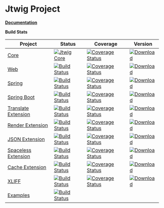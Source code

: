 # Jtwig Project

**[Documentation](https://www.gitbook.com/book/jtwig/jtwig-reference-manual/details)**

**Build Stats**

| Project                                                                       | Status                                                                                                                                             | Coverage                                                                                                                                                                                   | Version                                                                                                                                                                                |
|-------------------------------------------------------------------------------|----------------------------------------------------------------------------------------------------------------------------------------------------|--------------------------------------------------------------------------------------------------------------------------------------------------------------------------------------------|----------------------------------------------------------------------------------------------------------------------------------------------------------------------------------------|
| [Core](https://github.com/jtwig/jtwig-core)                                   | [![Jtwig Core](https://travis-ci.org/jtwig/jtwig-core.svg?branch=master)](https://travis-ci.org/jtwig/jtwig-core)                                  | [![Coverage Status](https://coveralls.io/repos/github/jtwig/jtwig-core/badge.svg?branch=master)](https://coveralls.io/github/jtwig/jtwig-core?branch=master)                               | [![Download](https://api.bintray.com/packages/jtwig/maven/jtwig-core/images/download.svg) ](https://bintray.com/jtwig/maven/jtwig-core/_latestVersion)                                 |
| [Web](https://github.com/jtwig/jtwig-web)                                     | [![Build Status](https://travis-ci.org/jtwig/jtwig-web.svg?branch=master)](https://travis-ci.org/jtwig/jtwig-web)                                  | [![Coverage Status](https://coveralls.io/repos/github/jtwig/jtwig-web/badge.svg?branch=master)](https://coveralls.io/github/jtwig/jtwig-web?branch=master)                                 | [![Download](https://api.bintray.com/packages/jtwig/maven/jtwig-web/images/download.svg) ](https://bintray.com/jtwig/maven/jtwig-web/_latestVersion)                                   |
| [Spring](https://github.com/jtwig/jtwig-spring)                               | [![Build Status](https://travis-ci.org/jtwig/jtwig-spring.svg?branch=master)](https://travis-ci.org/jtwig/jtwig-spring)                            | [![Coverage Status](https://coveralls.io/repos/github/jtwig/jtwig-spring/badge.svg?branch=master)](https://coveralls.io/github/jtwig/jtwig-spring?branch=master)                           | [![Download](https://api.bintray.com/packages/jtwig/maven/jtwig-spring/images/download.svg) ](https://bintray.com/jtwig/maven/jtwig-spring/_latestVersion)                             |
| [Spring Boot](https://github.com/jtwig/jtwig-spring-boot-starter)             | [![Build Status](https://travis-ci.org/jtwig/jtwig-spring-boot-starter.svg?branch=master)](https://travis-ci.org/jtwig/jtwig-spring-boot-starter)  | [![Coverage Status](https://coveralls.io/repos/github/jtwig/jtwig-spring-boot-starter/badge.svg?branch=master)](https://coveralls.io/github/jtwig/jtwig-spring-boot-starter?branch=master) | [![Download](https://api.bintray.com/packages/jtwig/maven/jtwig-spring-boot-starter/images/download.svg) ](https://bintray.com/jtwig/maven/jtwig-spring-boot-starter/_latestVersion)   |
| [Translate Extension](https://github.com/jtwig/jtwig-translate-extension)     | [![Build Status](https://travis-ci.org/jtwig/jtwig-translate-extension.svg?branch=master)](https://travis-ci.org/jtwig/jtwig-translate-extension)  | [![Coverage Status](https://coveralls.io/repos/github/jtwig/jtwig-translate-extension/badge.svg?branch=master)](https://coveralls.io/github/jtwig/jtwig-translate-extension?branch=master) | [![Download](https://api.bintray.com/packages/jtwig/maven/jtwig-translate-extension/images/download.svg) ](https://bintray.com/jtwig/maven/jtwig-translate-extension/_latestVersion)   |
| [Render Extension](https://github.com/jtwig/jtwig-render-extension)           | [![Build Status](https://travis-ci.org/jtwig/jtwig-render-extension.svg?branch=master)](https://travis-ci.org/jtwig/jtwig-render-extension)        | [![Coverage Status](https://coveralls.io/repos/github/jtwig/jtwig-render-extension/badge.svg?branch=master)](https://coveralls.io/github/jtwig/jtwig-render-extension?branch=master)       | [![Download](https://api.bintray.com/packages/jtwig/maven/jtwig-render-extension/images/download.svg) ](https://bintray.com/jtwig/maven/jtwig-render-extension/_latestVersion)         |
| [JSON Extension](https://github.com/jtwig/jtwig-json-extension)               | [![Build Status](https://travis-ci.org/jtwig/jtwig-json-extension.svg?branch=master)](https://travis-ci.org/jtwig/jtwig-json-extension)            | [![Coverage Status](https://coveralls.io/repos/github/jtwig/jtwig-json-extension/badge.svg?branch=master)](https://coveralls.io/github/jtwig/jtwig-json-extension?branch=master)           | [![Download](https://api.bintray.com/packages/jtwig/maven/jtwig-json-extension/images/download.svg) ](https://bintray.com/jtwig/maven/jtwig-json-extension/_latestVersion)             |
| [Spaceless Extension](https://github.com/jtwig/jtwig-spaceless-extension)     | [![Build Status](https://travis-ci.org/jtwig/jtwig-spaceless-extension.svg?branch=master)](https://travis-ci.org/jtwig/jtwig-spaceless-extension)  | [![Coverage Status](https://coveralls.io/repos/github/jtwig/jtwig-spaceless-extension/badge.svg?branch=master)](https://coveralls.io/github/jtwig/jtwig-spaceless-extension?branch=master) | [![Download](https://api.bintray.com/packages/jtwig/maven/jtwig-spaceless-extension/images/download.svg) ](https://bintray.com/jtwig/maven/jtwig-spaceless-extension/_latestVersion)   |
| [Cache Extension](https://github.com/jtwig/jtwig-cache-extension)             | [![Build Status](https://travis-ci.org/jtwig/jtwig-cache-extension.svg?branch=master)](https://travis-ci.org/jtwig/jtwig-cache-extension)          | [![Coverage Status](https://coveralls.io/repos/github/jtwig/jtwig-cache-extension/badge.svg?branch=master)](https://coveralls.io/github/jtwig/jtwig-cache-extension?branch=master)         | [![Download](https://api.bintray.com/packages/jtwig/maven/jtwig-cache-extension/images/download.svg) ](https://bintray.com/jtwig/maven/jtwig-cache-extension/_latestVersion)           |
| [XLIFF](https://github.com/jtwig/jtwig-xliff)                                 | [![Build Status](https://travis-ci.org/jtwig/jtwig-xliff.svg?branch=master)](https://travis-ci.org/jtwig/jtwig-xliff)                              | [![Coverage Status](https://coveralls.io/repos/github/jtwig/jtwig-xliff/badge.svg?branch=master)](https://coveralls.io/github/jtwig/jtwig-xliff?branch=master)                             | [![Download](https://api.bintray.com/packages/jtwig/maven/jtwig-xliff/images/download.svg) ](https://bintray.com/jtwig/maven/jtwig-xliff/_latestVersion)                               |
| [Examples](https://github.com/jtwig/jtwig-examples)                           | [![Build Status](https://travis-ci.org/jtwig/jtwig-examples.svg?branch=master)](https://travis-ci.org/jtwig/jtwig-examples)                        |  | |
